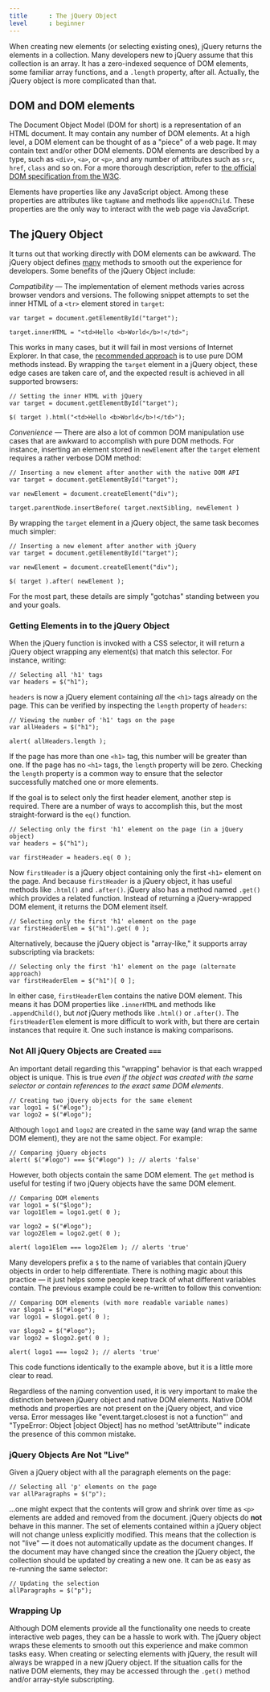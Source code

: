 ```yaml
---
title      : The jQuery Object
level      : beginner
---
```

When creating new elements (or selecting existing ones), jQuery returns the elements in a collection. Many developers new to jQuery assume that this collection is an array. It has a zero-indexed sequence of DOM elements, some familiar array functions, and a `.length` property, after all. Actually, the jQuery object is more complicated than that.

## DOM and DOM elements

The Document Object Model (DOM for short) is a representation of an HTML document. It may contain any number of DOM elements. At a high level, a DOM element can be thought of as a "piece" of a web page. It may contain text and/or other DOM elements. DOM elements are described by a type, such as `<div>`, `<a>`, or `<p>`, and any number of attributes such as `src`, `href`, `class` and so on. For a more thorough description, refer to [the official DOM specification from the W3C](http://www.w3.org/TR/DOM-Level-2-Core/core.html#ID-745549614).

Elements have properties like any JavaScript object. Among these properties are attributes like `tagName` and methods like `appendChild`. These properties are the only way to interact with the web page via JavaScript.

## The jQuery Object

It turns out that working directly with DOM elements can be awkward. The jQuery object defines [many](http://api.jquery.com/) methods to smooth out the experience for developers. Some benefits of the jQuery Object include:

*Compatibility* &#8212; The implementation of element methods varies across browser vendors and versions. The following snippet attempts to set the inner HTML of a `<tr>` element stored in `target`:

```
var target = document.getElementById("target");

target.innerHTML = "<td>Hello <b>World</b>!</td>";
```

This works in many cases, but it will fail in most versions of Internet Explorer. In that case, the [recommended approach](http://www.quirksmode.org/dom/w3c_html.html) is to use pure DOM methods instead. By wrapping the `target` element in a jQuery object, these edge cases are taken care of, and the expected result is achieved in all supported browsers:

```
// Setting the inner HTML with jQuery
var target = document.getElementById("target");

$( target ).html("<td>Hello <b>World</b>!</td>");
```

*Convenience* &#8212; There are also a lot of common DOM manipulation use cases that are awkward to accomplish with pure DOM methods. For instance, inserting an element stored in `newElement` after the `target` element requires a rather verbose DOM method:

```
// Inserting a new element after another with the native DOM API
var target = document.getElementById("target");

var newElement = document.createElement("div");

target.parentNode.insertBefore( target.nextSibling, newElement )
```

By wrapping the `target` element in a jQuery object, the same task becomes much simpler:

```
// Inserting a new element after another with jQuery
var target = document.getElementById("target");

var newElement = document.createElement("div");

$( target ).after( newElement );
```

For the most part, these details are simply "gotchas" standing between you and your goals.

### Getting Elements in to the jQuery Object

When the jQuery function is invoked with a CSS selector, it will return a jQuery object wrapping any element(s) that match this selector. For instance, writing:

```
// Selecting all 'h1' tags
var headers = $("h1");
```

`headers` is now a jQuery element containing *all* the `<h1>` tags already on the page. This can be verified by inspecting the `length` property of `headers`:

```
// Viewing the number of 'h1' tags on the page
var allHeaders = $("h1");

alert( allHeaders.length );
```

If the page has more than one `<h1>` tag, this number will be greater than one. If the page has no `<h1>` tags, the `length` property will be zero. Checking the `length` property is a common way to ensure that the selector successfully matched one or more elements.

If the goal is to select only the first header element, another step is required. There are a number of ways to accomplish this, but the most straight-forward is the `eq()` function.

```
// Selecting only the first 'h1' element on the page (in a jQuery object)
var headers = $("h1");

var firstHeader = headers.eq( 0 );
```

Now `firstHeader` is a jQuery object containing only the first `<h1>` element on the page. And because `firstHeader` is a jQuery object, it has useful methods like `.html()` and `.after()`. jQuery also has a method named `.get()` which provides a related function. Instead of returning a jQuery-wrapped DOM element, it returns the DOM element itself.

```
// Selecting only the first 'h1' element on the page
var firstHeaderElem = $("h1").get( 0 );
```

Alternatively, because the jQuery object is "array-like," it supports array subscripting via brackets:

```
// Selecting only the first 'h1' element on the page (alternate approach)
var firstHeaderElem = $("h1")[ 0 ];
```

In either case, `firstHeaderElem` contains the native DOM element. This means it has DOM properties like `.innerHTML` and methods like `.appendChild()`, but *not* jQuery methods like `.html()` or `.after()`. The `firstHeaderElem` element is more difficult to work with, but there are certain instances that require it. One such instance is making comparisons.

### Not All jQuery Objects are Created `===`

An important detail regarding this "wrapping" behavior is that each wrapped object is unique. This is true *even if the object was created with the same selector or contain references to the exact same DOM elements*.

```
// Creating two jQuery objects for the same element
var logo1 = $("#logo");
var logo2 = $("#logo");
```

Although `logo1` and `logo2` are created in the same way (and wrap the same DOM element), they are not the same object. For example:

```
// Comparing jQuery objects
alert( $("#logo") === $("#logo") ); // alerts 'false'
```

However, both objects contain the same DOM element. The `get` method is useful for testing if two jQuery objects have the same DOM element.

```
// Comparing DOM elements
var logo1 = $("$logo");
var logo1Elem = logo1.get( 0 );

var logo2 = $("#logo");
var logo2Elem = logo2.get( 0 );

alert( logo1Elem === logo2Elem ); // alerts 'true'
```

Many developers prefix a `$` to the name of variables that contain jQuery objects in order to help differentiate. There is nothing magic about this practice &#8212; it just helps some people keep track of what different variables contain. The previous example could be re-written to follow this convention:

```
// Comparing DOM elements (with more readable variable names)
var $logo1 = $("#logo");
var logo1 = $logo1.get( 0 );

var $logo2 = $("#logo");
var logo2 = $logo2.get( 0 );

alert( logo1 === logo2 ); // alerts 'true'
```

This code functions identically to the example above, but it is a little more clear to read.

Regardless of the naming convention used, it is very important to make the distinction between jQuery object and native DOM elements. Native DOM methods and properties are not present on the jQuery object, and vice versa. Error messages like "event.target.closest is not a function"' and "TypeError: Object [object Object] has no method 'setAttribute'" indicate the presence of this common mistake.

### jQuery Objects Are Not "Live"

Given a jQuery object with all the paragraph elements on the page:

```
// Selecting all 'p' elements on the page
var allParagraphs = $("p");
```

...one might expect that the contents will grow and shrink over time as `<p>` elements are added and removed from the document. jQuery objects do **not** behave in this manner. The set of elements contained within a jQuery object will not change unless explicitly modified. This means that the collection is not "live" &#8212; it does not automatically update as the document changes. If the document may have changed since the creation the jQuery object, the collection should be updated by creating a new one. It can be as easy as re-running the same selector:

```
// Updating the selection
allParagraphs = $("p");
```

### Wrapping Up

Although DOM elements provide all the functionality one needs to create interactive web pages, they can be a hassle to work with. The jQuery object wraps these elements to smooth out this experience and make common tasks easy. When creating or selecting elements with jQuery, the result will always be wrapped in a new jQuery object. If the situation calls for the native DOM elements, they may be accessed through the `.get()` method and/or array-style subscripting.